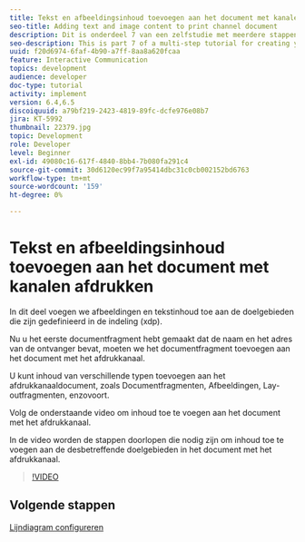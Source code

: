 ```yaml
---
title: Tekst en afbeeldingsinhoud toevoegen aan het document met kanalen afdrukken
seo-title: Adding text and image content to print channel document
description: Dit is onderdeel 7 van een zelfstudie met meerdere stappen voor het maken van uw eerste interactieve communicatiedocument. In dit deel voegen we afbeeldingen en tekstinhoud toe aan de doelgebieden die zijn gedefinieerd in de indeling (xdp).
seo-description: This is part 7 of a multi-step tutorial for creating your first interactive communications document. In this part, we will add images and text content to the target areas defined in the layout(xdp).
uuid: f20d6974-6faf-4b90-a7ff-8aa8a620fcaa
feature: Interactive Communication
topics: development
audience: developer
doc-type: tutorial
activity: implement
version: 6.4,6.5
discoiquuid: a79bf219-2423-4819-89fc-dcfe976e08b7
jira: KT-5992
thumbnail: 22379.jpg
topic: Development
role: Developer
level: Beginner
exl-id: 49080c16-617f-4840-8bb4-7b080fa291c4
source-git-commit: 30d6120ec99f7a95414dbc31c0cb002152bd6763
workflow-type: tm+mt
source-wordcount: '159'
ht-degree: 0%

---
```


# Tekst en afbeeldingsinhoud toevoegen aan het document met kanalen afdrukken

In dit deel voegen we afbeeldingen en tekstinhoud toe aan de doelgebieden die zijn gedefinieerd in de indeling (xdp).

Nu u het eerste documentfragment hebt gemaakt dat de naam en het adres van de ontvanger bevat, moeten we het documentfragment toevoegen aan het document met het afdrukkanaal.

U kunt inhoud van verschillende typen toevoegen aan het afdrukkanaaldocument, zoals Documentfragmenten, Afbeeldingen, Lay-outfragmenten, enzovoort.

Volg de onderstaande video om inhoud toe te voegen aan het document met het afdrukkanaal.

In de video worden de stappen doorlopen die nodig zijn om inhoud toe te voegen aan de desbetreffende doelgebieden in het document met het afdrukkanaal.

>[!VIDEO](https://video.tv.adobe.com/v/22379?quality=12&learn=on)

## Volgende stappen

[Lijndiagram configureren](./configuring-line-chart.md)

